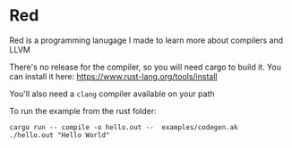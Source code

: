 # Red

Red is a programming lanugage I made to learn more about compilers and LLVM

There's no release for the compiler, so you will need cargo to build it. You can install it here: https://www.rust-lang.org/tools/install

You'll also need a `clang` compiler available on your path

To run the example from the rust folder:
```
cargo run -- compile -o hello.out --  examples/codegen.ak
./hello.out "Hello World"
```
